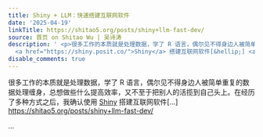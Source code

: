 ```yaml
---
title: Shiny + LLM：快速搭建互联网软件
date: '2025-04-19'
linkTitle: https://shitao5.org/posts/shiny+llm-fast-dev/
source: 首页 on Shitao Wu | 吴诗涛
description: ' <p>很多工作的本质就是处理数据，学了 R 语言，偶尔见不得身边人被简单重复的数据处理缠身，总想做些什么提高效率，又不至于把别人的活揽到自己头上。在经历了多种方式之后，我确认使用
  <a href="https://shiny.posit.co/">Shiny</a> 搭建互联网软件[&hellip;] <a href="https://shitao5.org/posts/shiny+llm-fast-dev/">https://shitao5.org/posts/shiny+llm-fast-dev/</a></p>  ...'
disable_comments: true
---
```

 <p>很多工作的本质就是处理数据，学了 R 语言，偶尔见不得身边人被简单重复的数据处理缠身，总想做些什么提高效率，又不至于把别人的活揽到自己头上。在经历了多种方式之后，我确认使用 <a href="https://shiny.posit.co/">Shiny</a> 搭建互联网软件[&hellip;] <a href="https://shitao5.org/posts/shiny+llm-fast-dev/">https://shitao5.org/posts/shiny+llm-fast-dev/</a></p>  ...